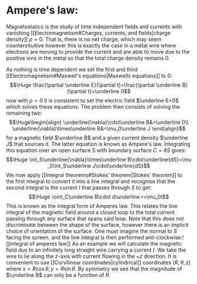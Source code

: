 
# Ampere's law:

Magnetostatics is the study of time independent fields and currents with vanishing [[Electromagnetism#Charges, currents, and fields|charge density]] $\rho=0$. That is, there is no net charge, which may seem counterintuitive however this is exactly the case in a metal wire where electrons are moving to provide the current and are able to move due to the positive ions in the metal so that the total charge density remains $0$.

As nothing is time dependent we set the first and third [[Electromagnetism#Maxwell's equations|Maxwells equations]] to $0$:$$\Huge \frac{\partial \underline E}{\partial t}=\frac{\partial \underline B}{\partial t}=\underline 0$$now with $\rho=0$ it is consistent to set the electric field $\underline E=0$ which solves these equations. The problem then consists of solving the remaining two:$$\Huge\begin{align}
\underline{\nabla}\cdot\underline B&=\underline 0\\
\underline{\nabla}\times\underline B&=\mu_0\underline J
\end{align}$$for a magnetic field $\underline B$ and a given current density $\underline J$ that sources it. The latter equation is known as Ampere's law. Integrating this equation over an open surface $S$ with boundary surface $C=\partial S$ gives:$$\Huge \int_S\underline{\nabla}\times\underline B\cdot\underline{dS}=\mu _0\int_S\underline J\cdot\underline{dS}$$We now apply [[Integral theorems#Stokes' theorem|Stokes' theorem]] to the first integral to convert it into a line integral and recognise that the second integral is the current $I$ that passes through $S$ to get:$$\Huge \oint_C\underline B\cdot d\underline r=\mu_0I$$This is known as the integral form of Amperes law. This relates the line integral of the magnetic field around a closed loop to the total current passing through any surface that spans said loop. Note that this does not discriminate between the shape of the surface, however there is an implicit choice of orientation of the surface. One must imagine the normal to $S$ facing the screen, and the line integral is then performed anti-clockwise:![[integral of amperes law]]
As an example we will calculate the magnetic field due to an infinitely long straight wire carrying a current $I$. We take the wire to lie along the $z$-axis with current flowing in the $+z$ direction. It is convenient to use [[Curvilinear coordinates|cylindrical]] coordinates $(R,\theta,z)$ where $x=R\cos\theta,y=R\sin\theta$. By symmetry we see that the magnitude of $\underline B$ can only be a function of $R$.
